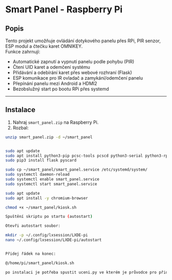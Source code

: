 # Smart Panel - Raspberry Pi

## Popis
Tento projekt umožňuje ovládání dotykového panelu přes RPi, PIR senzor, ESP modul a čtečku karet OMNIKEY.  
Funkce zahrnují:

- Automatické zapnutí a vypnutí panelu podle pohybu (PIR)
- Čtení UID karet a odemčení systému
- Přidávání a odebírání karet přes webové rozhraní (Flask)
- ESP komunikace pro IR ovladač a zamykání/odemčení panelu
- Přepínání panelu mezi Android a HDMI2
- Bezobslužný start po bootu RPi přes systemd

---

## Instalace

1. Nahraj `smart_panel.zip` na Raspberry Pi.
2. Rozbal:

```bash
unzip smart_panel.zip -d ~/smart_panel


sudo apt update
sudo apt install python3-pip pcsc-tools pcscd python3-serial python3-rpi.gpio
sudo pip3 install flask pyscard

sudo cp ~/smart_panel/smart_panel.service /etc/systemd/system/
sudo systemctl daemon-reload
sudo systemctl enable smart_panel.service
sudo systemctl start smart_panel.service

sudo apt update
sudo apt install -y chromium-browser

chmod +x ~/smart_panel/kiosk.sh

Spuštění skriptu po startu (autostart)

Otevři autostart soubor:

mkdir -p ~/.config/lxsession/LXDE-pi
nano ~/.config/lxsession/LXDE-pi/autostart


Přidej řádek na konec:

@/home/pi/smart_panel/kiosk.sh

po instalaci je potřeba spustit uceni.py ve kterém je průvodce pro přidání masater card a super card

